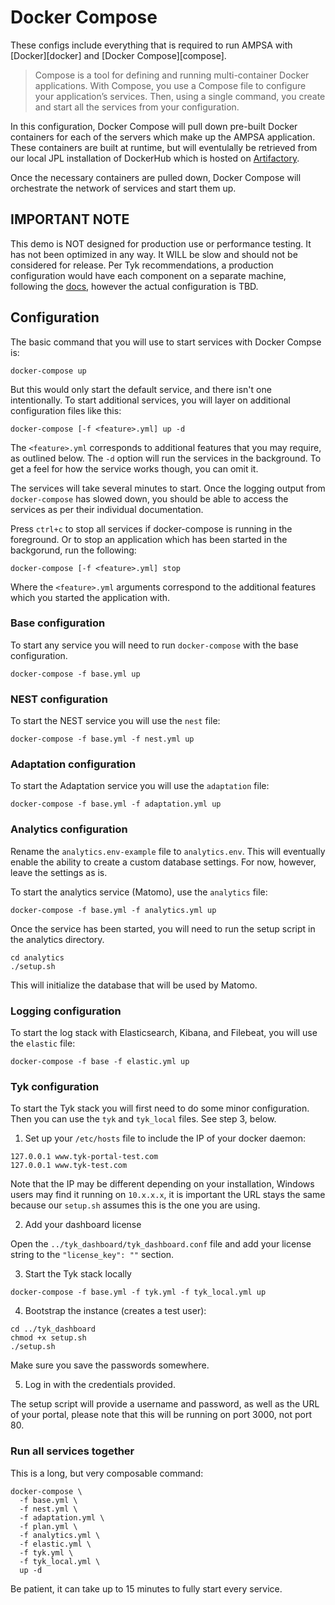 # Docker Compose

These configs include everything that is required to run AMPSA
with [Docker][docker] and [Docker Compose][compose].

> Compose is a tool for defining and running multi-container Docker 
> applications. With Compose, you use a Compose file to configure your 
> application’s services. Then, using a single command, you create and start
> all the services from your configuration.

In this configuration, Docker Compose will pull down pre-built Docker
containers for each of the servers which make up the AMPSA application.
These containers are built at runtime, but will eventulally be retrieved
from our local JPL installation of DockerHub which is hosted on
[Artifactory][artifactory].

Once the necessary containers are pulled down, Docker Compose will orchestrate
the network of services and start them up.

## IMPORTANT NOTE

This demo is NOT designed for production use or performance
testing. It has not been optimized in any way. It WILL be slow and should not be
considered for release. Per Tyk recommendations, a production configuration
would have each component on a separate machine, following the [docs][tyk],
however the actual configuration is TBD.

## Configuration

The basic command that you will use to start services with Docker Compse is:

    docker-compose up

But this would only start the default service, and there isn't one intentionally.
To start additional services, you will layer on additional configuration files
like this:

    docker-compose [-f <feature>.yml] up -d

The `<feature>.yml` corresponds to additional features
that you may require, as outlined below. The `-d` option will run the services
in the background. To get a feel for how the service works though, you can
omit it.

The services will take several minutes to start. Once the logging output from
`docker-compose` has slowed down, you should be able to access the services as
per their individual documentation.

Press `ctrl+c` to stop all services if docker-compose is running in the
foreground. Or to stop an application which has been started in the backgorund,
run the following:

    docker-compose [-f <feature>.yml] stop 

Where the `<feature>.yml` arguments correspond to the
additional features which you started the application with.

### Base configuration 

To start any service you will need to run `docker-compose` with the base
configuration.

    docker-compose -f base.yml up 

### NEST configuration

To start the NEST service you will use the `nest` file:

    docker-compose -f base.yml -f nest.yml up 

### Adaptation configuration

To start the Adaptation service you will use the `adaptation` file:

    docker-compose -f base.yml -f adaptation.yml up

### Analytics configuration

Rename the `analytics.env-example` file to `analytics.env`. This will
eventually enable the ability to create a custom database settings. For
now, however, leave the settings as is.

To start the analytics service (Matomo), use the `analytics` file:

    docker-compose -f base.yml -f analytics.yml up

Once the service has been started, you will need to run the setup script in the
analytics directory.

    cd analytics
    ./setup.sh

This will initialize the database that will be used by Matomo.

### Logging configuration

To start the log stack with Elasticsearch, Kibana, and Filebeat, you will use
the `elastic` file:

    docker-compose -f base -f elastic.yml up

### Tyk configuration

To start the Tyk stack you will first need to do some minor configuration.
Then you can use the `tyk` and `tyk_local` files. See step 3, below.

1. Set up your `/etc/hosts` file to include the IP of your docker daemon:

```
127.0.0.1 www.tyk-portal-test.com
127.0.0.1 www.tyk-test.com
```

Note that the IP may be different depending on your installation, Windows users 
may find it running on `10.x.x.x`, it is important the URL stays the same 
because our `setup.sh` assumes this is the one you are using.

2. Add your dashboard license

Open the `../tyk_dashboard/tyk_dashboard.conf` file and add your license string
to the `"license_key": ""` section.

3. Start the Tyk stack locally

```
docker-compose -f base.yml -f tyk.yml -f tyk_local.yml up
```

4. Bootstrap the instance (creates a test user):

```
cd ../tyk_dashboard
chmod +x setup.sh 
./setup.sh 
```

Make sure you save the passwords somewhere.

5. Log in with the credentials provided.

The setup script will provide a username and password, as well as the URL of 
your portal, please note that this will be running on port 3000, not port 80.

### Run all services together

This is a long, but very composable command:

    docker-compose \
      -f base.yml \
      -f nest.yml \
      -f adaptation.yml \
      -f plan.yml \
      -f analytics.yml \
      -f elastic.yml \
      -f tyk.yml \
      -f tyk_local.yml \
      up -d

Be patient, it can take up to 15 minutes to fully start every service.

[artifactory]: https://cae-artifactory.jpl.nasa.gov
[tyk]: https://tyk.io/docs/.
